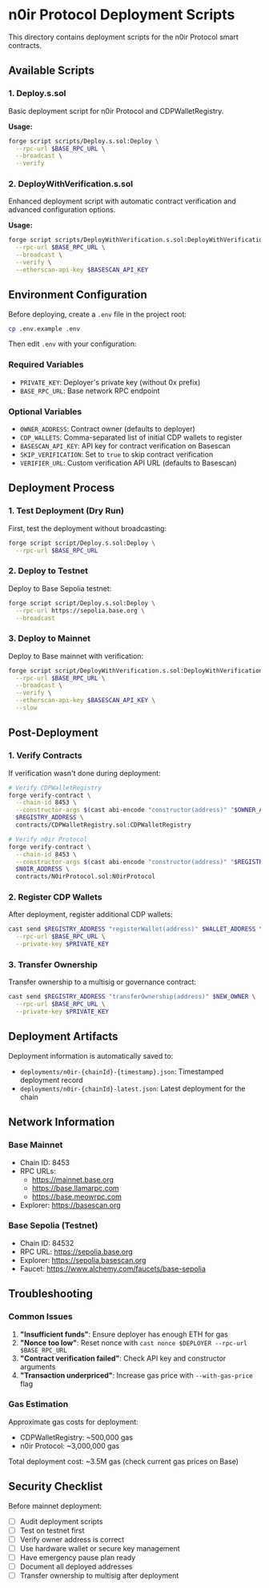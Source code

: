 # n0ir Protocol Deployment Scripts

This directory contains deployment scripts for the n0ir Protocol smart contracts.

## Available Scripts

### 1. Deploy.s.sol
Basic deployment script for n0ir Protocol and CDPWalletRegistry.

**Usage:**
```bash
forge script scripts/Deploy.s.sol:Deploy \
  --rpc-url $BASE_RPC_URL \
  --broadcast \
  --verify
```

### 2. DeployWithVerification.s.sol
Enhanced deployment script with automatic contract verification and advanced configuration options.

**Usage:**
```bash
forge script scripts/DeployWithVerification.s.sol:DeployWithVerification \
  --rpc-url $BASE_RPC_URL \
  --broadcast \
  --verify \
  --etherscan-api-key $BASESCAN_API_KEY
```

## Environment Configuration

Before deploying, create a `.env` file in the project root:

```bash
cp .env.example .env
```

Then edit `.env` with your configuration:

### Required Variables
- `PRIVATE_KEY`: Deployer's private key (without 0x prefix)
- `BASE_RPC_URL`: Base network RPC endpoint

### Optional Variables
- `OWNER_ADDRESS`: Contract owner (defaults to deployer)
- `CDP_WALLETS`: Comma-separated list of initial CDP wallets to register
- `BASESCAN_API_KEY`: API key for contract verification on Basescan
- `SKIP_VERIFICATION`: Set to `true` to skip contract verification
- `VERIFIER_URL`: Custom verification API URL (defaults to Basescan)

## Deployment Process

### 1. Test Deployment (Dry Run)
First, test the deployment without broadcasting:

```bash
forge script script/Deploy.s.sol:Deploy \
  --rpc-url $BASE_RPC_URL
```

### 2. Deploy to Testnet
Deploy to Base Sepolia testnet:

```bash
forge script script/Deploy.s.sol:Deploy \
  --rpc-url https://sepolia.base.org \
  --broadcast
```

### 3. Deploy to Mainnet
Deploy to Base mainnet with verification:

```bash
forge script script/DeployWithVerification.s.sol:DeployWithVerification \
  --rpc-url $BASE_RPC_URL \
  --broadcast \
  --verify \
  --etherscan-api-key $BASESCAN_API_KEY \
  --slow
```

## Post-Deployment

### 1. Verify Contracts
If verification wasn't done during deployment:

```bash
# Verify CDPWalletRegistry
forge verify-contract \
  --chain-id 8453 \
  --constructor-args $(cast abi-encode "constructor(address)" "$OWNER_ADDRESS") \
  $REGISTRY_ADDRESS \
  contracts/CDPWalletRegistry.sol:CDPWalletRegistry

# Verify n0ir Protocol
forge verify-contract \
  --chain-id 8453 \
  --constructor-args $(cast abi-encode "constructor(address)" "$REGISTRY_ADDRESS") \
  $N0IR_ADDRESS \
  contracts/N0irProtocol.sol:N0irProtocol
```

### 2. Register CDP Wallets
After deployment, register additional CDP wallets:

```bash
cast send $REGISTRY_ADDRESS "registerWallet(address)" $WALLET_ADDRESS \
  --rpc-url $BASE_RPC_URL \
  --private-key $PRIVATE_KEY
```

### 3. Transfer Ownership
Transfer ownership to a multisig or governance contract:

```bash
cast send $REGISTRY_ADDRESS "transferOwnership(address)" $NEW_OWNER \
  --rpc-url $BASE_RPC_URL \
  --private-key $PRIVATE_KEY
```

## Deployment Artifacts

Deployment information is automatically saved to:
- `deployments/n0ir-{chainId}-{timestamp}.json`: Timestamped deployment record
- `deployments/n0ir-{chainId}-latest.json`: Latest deployment for the chain

## Network Information

### Base Mainnet
- Chain ID: 8453
- RPC URLs:
  - https://mainnet.base.org
  - https://base.llamarpc.com
  - https://base.meowrpc.com
- Explorer: https://basescan.org

### Base Sepolia (Testnet)
- Chain ID: 84532
- RPC URL: https://sepolia.base.org
- Explorer: https://sepolia.basescan.org
- Faucet: https://www.alchemy.com/faucets/base-sepolia

## Troubleshooting

### Common Issues

1. **"Insufficient funds"**: Ensure deployer has enough ETH for gas
2. **"Nonce too low"**: Reset nonce with `cast nonce $DEPLOYER --rpc-url $BASE_RPC_URL`
3. **"Contract verification failed"**: Check API key and constructor arguments
4. **"Transaction underpriced"**: Increase gas price with `--with-gas-price` flag

### Gas Estimation

Approximate gas costs for deployment:
- CDPWalletRegistry: ~500,000 gas
- n0ir Protocol: ~3,000,000 gas

Total deployment cost: ~3.5M gas (check current gas prices on Base)

## Security Checklist

Before mainnet deployment:
- [ ] Audit deployment scripts
- [ ] Test on testnet first
- [ ] Verify owner address is correct
- [ ] Use hardware wallet or secure key management
- [ ] Have emergency pause plan ready
- [ ] Document all deployed addresses
- [ ] Transfer ownership to multisig after deployment